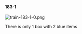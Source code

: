#### 183-1
![train-183-1-0.png](https://github.com/lil-lab/nlvr/raw/master/nlvr/train/images/72/train-183-1-0.png "train-183-1-0.png")

There is only 1 box with 2 blue items